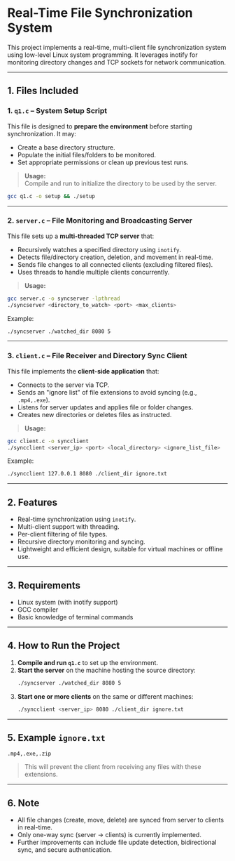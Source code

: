 
# Real-Time File Synchronization System

This project implements a real-time, multi-client file synchronization system using low-level Linux system programming. It leverages inotify for monitoring directory changes and TCP sockets for network communication.

---

## 1. Files Included

### 1. `q1.c` – System Setup Script
This file is designed to **prepare the environment** before starting synchronization. It may:
- Create a base directory structure.
- Populate the initial files/folders to be monitored.
- Set appropriate permissions or clean up previous test runs.

> **Usage:**  
Compile and run to initialize the directory to be used by the server.
```bash
gcc q1.c -o setup && ./setup
```

---

### 2. `server.c` – File Monitoring and Broadcasting Server
This file sets up a **multi-threaded TCP server** that:
- Recursively watches a specified directory using `inotify`.
- Detects file/directory creation, deletion, and movement in real-time.
- Sends file changes to all connected clients (excluding filtered files).
- Uses threads to handle multiple clients concurrently.

> **Usage:**
```bash
gcc server.c -o syncserver -lpthread
./syncserver <directory_to_watch> <port> <max_clients>
```

Example:
```bash
./syncserver ./watched_dir 8080 5
```

---

### 3. `client.c` – File Receiver and Directory Sync Client
This file implements the **client-side application** that:
- Connects to the server via TCP.
- Sends an "ignore list" of file extensions to avoid syncing (e.g., `.mp4,.exe`).
- Listens for server updates and applies file or folder changes.
- Creates new directories or deletes files as instructed.

> **Usage:**
```bash
gcc client.c -o syncclient
./syncclient <server_ip> <port> <local_directory> <ignore_list_file>
```

Example:
```bash
./syncclient 127.0.0.1 8080 ./client_dir ignore.txt
```

---

## 2. Features

- Real-time synchronization using `inotify`.
- Multi-client support with threading.
- Per-client filtering of file types.
- Recursive directory monitoring and syncing.
- Lightweight and efficient design, suitable for virtual machines or offline use.

---

## 3. Requirements

- Linux system (with inotify support)
- GCC compiler
- Basic knowledge of terminal commands

---

## 4. How to Run the Project

1. **Compile and run `q1.c`** to set up the environment.
2. **Start the server** on the machine hosting the source directory:
   ```bash
   ./syncserver ./watched_dir 8080 5
   ```
3. **Start one or more clients** on the same or different machines:
   ```bash
   ./syncclient <server_ip> 8080 ./client_dir ignore.txt
   ```

---

## 5. Example `ignore.txt`
```
.mp4,.exe,.zip
```
> This will prevent the client from receiving any files with these extensions.

---

## 6. Note

- All file changes (create, move, delete) are synced from server to clients in real-time.
- Only one-way sync (server → clients) is currently implemented.
- Further improvements can include file update detection, bidirectional sync, and secure authentication.

